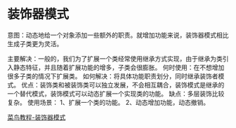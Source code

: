# 装饰器模式
意图：动态地给一个对象添加一些额外的职责。就增加功能来说，装饰器模式相比生成子类更为灵活。

主要解决：一般的，我们为了扩展一个类经常使用继承方式实现，由于继承为类引入静态特征，并且随着扩展功能的增多，子类会很膨胀。
何时使用：在不想增加很多子类的情况下扩展类。
如何解决：将具体功能职责划分，同时继承装饰者模式。
优点：装饰类和被装饰类可以独立发展，不会相互耦合，装饰模式是继承的一个替代模式，装饰模式可以动态扩展一个实现类的功能。
缺点：多层装饰比较复杂。
使用场景： 1、扩展一个类的功能。 2、动态增加功能，动态撤销。

[菜鸟教程-装饰器模式](http://www.runoob.com/design-pattern/decorator-pattern.html)